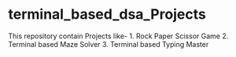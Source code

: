 # terminal_based_dsa_Projects
This repository contain Projects like- 1. Rock Paper Scissor Game 2. Terminal based Maze Solver 3. Terminal based Typing Master
